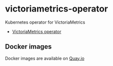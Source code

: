 victoriametrics-operator
========================

Kubernetes operator for VictoriaMetrics

- [VictoriaMetrics operator](https://github.com/VictoriaMetrics/operator)

Docker images
-------------

Docker images are available on [Quay.io](https://quay.io/repository/cybozu/victoriametrics-operator)

